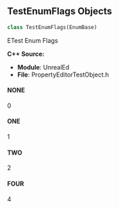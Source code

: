 ## TestEnumFlags Objects

```python
class TestEnumFlags(EnumBase)
```

ETest Enum Flags

**C++ Source:**

- **Module**: UnrealEd
- **File**: PropertyEditorTestObject.h

<a id="unreal.TestEnumFlags.NONE"></a>

#### NONE

0

<a id="unreal.TestEnumFlags.ONE"></a>

#### ONE

1

<a id="unreal.TestEnumFlags.TWO"></a>

#### TWO

2

<a id="unreal.TestEnumFlags.FOUR"></a>

#### FOUR

4

<a id="unreal.LandscapeLayerBlendType"></a>